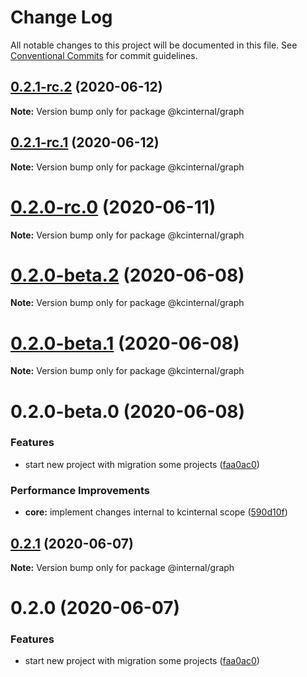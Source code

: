 # Change Log

All notable changes to this project will be documented in this file.
See [Conventional Commits](https://conventionalcommits.org) for commit guidelines.

## [0.2.1-rc.2](https://github.com/kamontat/kcutils/compare/@kcinternal/graph@0.2.1-rc.1...@kcinternal/graph@0.2.1-rc.2) (2020-06-12)

**Note:** Version bump only for package @kcinternal/graph





## [0.2.1-rc.1](https://github.com/kamontat/kcutils/compare/@kcinternal/graph@0.2.0-rc.0...@kcinternal/graph@0.2.1-rc.1) (2020-06-12)

**Note:** Version bump only for package @kcinternal/graph





# [0.2.0-rc.0](https://github.com/kamontat/kcutils/compare/@kcinternal/graph@0.2.0-beta.2...@kcinternal/graph@0.2.0-rc.0) (2020-06-11)

**Note:** Version bump only for package @kcinternal/graph





# [0.2.0-beta.2](https://github.com/kamontat/kcutils/compare/@kcinternal/graph@0.2.0-beta.1...@kcinternal/graph@0.2.0-beta.2) (2020-06-08)

**Note:** Version bump only for package @kcinternal/graph





# [0.2.0-beta.1](https://github.com/kamontat/kcutils/compare/@kcinternal/graph@0.2.0-beta.0...@kcinternal/graph@0.2.0-beta.1) (2020-06-08)

**Note:** Version bump only for package @kcinternal/graph





# 0.2.0-beta.0 (2020-06-08)


### Features

* start new project with migration some projects ([faa0ac0](https://github.com/kamontat/kcutils/commit/faa0ac00d95421af7540936e98f619475d3e5532))


### Performance Improvements

* **core:** implement changes internal to kcinternal scope ([590d10f](https://github.com/kamontat/kcutils/commit/590d10ff35d617e9964691b7a12d10f5b9170902))





## [0.2.1](https://github.com/kamontat/kcutils/compare/@internal/graph@0.2.0...@internal/graph@0.2.1) (2020-06-07)

**Note:** Version bump only for package @internal/graph





# 0.2.0 (2020-06-07)


### Features

* start new project with migration some projects ([faa0ac0](https://github.com/kamontat/kcutils/commit/faa0ac00d95421af7540936e98f619475d3e5532))
